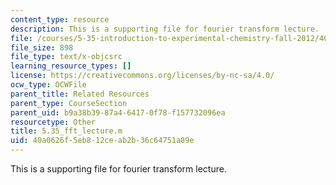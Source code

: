 ```yaml
---
content_type: resource
description: This is a supporting file for fourier transform lecture.
file: /courses/5-35-introduction-to-experimental-chemistry-fall-2012/40a0626f5eb812ceab2b36c64751a89e_5.35_fft_lecture.m
file_size: 898
file_type: text/x-objcsrc
learning_resource_types: []
license: https://creativecommons.org/licenses/by-nc-sa/4.0/
ocw_type: OCWFile
parent_title: Related Resources
parent_type: CourseSection
parent_uid: b9a38b39-87a4-6417-0f78-f157732096ea
resourcetype: Other
title: 5.35_fft_lecture.m
uid: 40a0626f-5eb8-12ce-ab2b-36c64751a89e
---
```

This is a supporting file for fourier transform lecture.